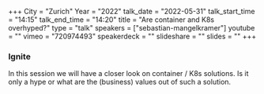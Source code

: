 +++
City = "Zurich"
Year = "2022"
talk_date = "2022-05-31"
talk_start_time = "14:15"
talk_end_time = "14:20"
title = "Are container and K8s overhyped?"
type = "talk"
speakers = ["sebastian-mangelkramer"]
youtube = ""
vimeo = "720974493"
speakerdeck = ""
slideshare = ""
slides = ""
+++

### Ignite

In this session we will have a closer look on container / K8s solutions. Is it only a hype or what are the (business) values out of such a solution.